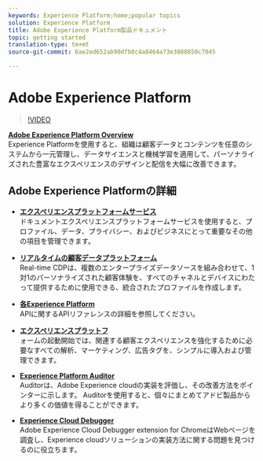 ```yaml
---
keywords: Experience Platform;home;popular topics
solution: Experience Platform
title: Adobe Experience Platform製品ドキュメント
topic: getting started
translation-type: tm+mt
source-git-commit: 6ae2ed652ab90dfb0c4a8464a73e3088850c7045

---
```



# Adobe Experience Platform

<!--![](/help/assets/platform-banner-1.png)-->

>[!VIDEO](https://video.tv.adobe.com/v/27361?quality=12)

**[Adobe Experience Platform Overview](https://www.adobe.io/apis/experienceplatform/home/overview.html)**<br/>Experience Platformを使用すると、組織は顧客データとコンテンツを任意のシステムから一元管理し、データサイエンスと機械学習を適用して、パーソナライズされた豊富なエクスペリエンスのデザインと配信を大幅に改善できます。

## Adobe Experience Platformの詳細

* **[エクスペリエンスプラットフォームサービス](https://www.adobe.io/apis/experienceplatform/home/services.html)**<br/>ドキュメントエクスペリエンスプラットフォームサービスを使用すると、プロファイル、データ、プライバシー、およびビジネスにとって重要なその他の項目を管理できます。

* **[リアルタイムの顧客データプラットフォーム](/help/rtcdp/overview.md)**<br/>Real-time CDPは、複数のエンタープライズデータソースを組み合わせて、1対1のパーソナライズされた顧客体験を、すべてのチャネルとデバイスにわたって提供するために使用できる、統合されたプロファイルを作成します。

* **[各Experience Platform](https://www.adobe.io/apis/experienceplatform/home/api-reference.html)**<br/>APIに関するAPIリファレンスの詳細を参照してください。

* **[エクスペリエンスプラットフ](https://docs.adobe.com/content/help/en/launch/using/overview.html)**<br/>ォームの起動開始では、関連する顧客エクスペリエンスを強化するために必要なすべての解析、マーケティング、広告タグを、シンプルに導入および管理できます。

* **[Experience Platform Auditor](https://docs.adobe.com/content/help/en/auditor/using/overview.html)**<br/>Auditorは、Adobe Experience cloudの実装を評価し、その改善方法をポインターに示します。 Auditorを使用すると、個々にまとめてアドビ製品からより多くの価値を得ることができます。

* **[Experience Cloud Debugger](https://docs.adobe.com/content/help/en/debugger/using/experience-cloud-debugger.html)**<br/>Adobe Experience Cloud Debugger extension for ChromeはWebページを調査し、Experience cloudソリューションの実装方法に関する問題を見つけるのに役立ちます。

